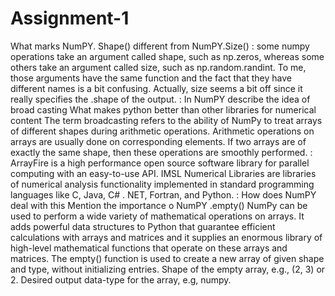 # Assignment-1
What marks NumPY. Shape() different from NumPY.Size()
: some numpy operations take an argument called shape, such as np.zeros, whereas some others take an argument called size, such as np.random.randint. To me, those arguments have the same function and the fact that they have different names is a bit confusing. Actually, size seems a bit off since it really specifies the .shape of the output.
: In NumPY describe the idea  of broad casting
What makes python better  than other libraries for numerical content
The term broadcasting refers to the ability of NumPy to treat arrays of different shapes during arithmetic operations. Arithmetic operations on arrays are usually done on corresponding elements. If two arrays are of exactly the same shape, then these operations are smoothly performed.
: ArrayFire is a high performance open source software library for parallel computing with an easy-to-use API. IMSL Numerical Libraries are libraries of numerical analysis functionality implemented in standard programming languages like C, Java, C# . NET, Fortran, and Python.
: How does NumPY deal with  this
Mention the importance o NumPY .empty()
NumPy can be used to perform a wide variety of mathematical operations on arrays. It adds powerful data structures to Python that guarantee efficient calculations with arrays and matrices and it supplies an enormous library of high-level mathematical functions that operate on these arrays and matrices.
The empty() function is used to create a new array of given shape and type, without initializing entries. Shape of the empty array, e.g., (2, 3) or 2. Desired output data-type for the array, e.g, numpy. 
